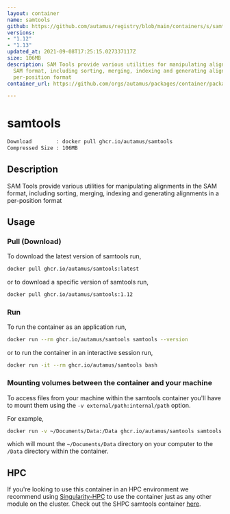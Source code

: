 ```yaml
---
layout: container
name: samtools
github: https://github.com/autamus/registry/blob/main/containers/s/samtools/spack.yaml
versions:
- "1.12"
- "1.13"
updated_at: 2021-09-08T17:25:15.027337117Z
size: 106MB
description: SAM Tools provide various utilities for manipulating alignments in the
  SAM format, including sorting, merging, indexing and generating alignments in a
  per-position format
container_url: https://github.com/orgs/autamus/packages/container/package/samtools

---
```

# samtools
```bash 
Download        : docker pull ghcr.io/autamus/samtools
Compressed Size : 106MB
```

## Description
SAM Tools provide various utilities for manipulating alignments in the SAM format, including sorting, merging, indexing and generating alignments in a per-position format

## Usage
### Pull (Download)
To download the latest version of samtools run,

```bash
docker pull ghcr.io/autamus/samtools:latest
```

or to download a specific version of samtools run,

```bash
docker pull ghcr.io/autamus/samtools:1.12
```
### Run
To run the container as an application run,
```bash
docker run --rm ghcr.io/autamus/samtools samtools --version
```

or to run the container in an interactive session run,
```bash
docker run -it --rm ghcr.io/autamus/samtools bash
```

### Mounting volumes between the container and your machine
To access files from your machine within the samtools container you'll have to mount them using the `-v external/path:internal/path` option.

For example,
```bash
docker run -v ~/Documents/Data:/Data ghcr.io/autamus/samtools samtools /Data/myData.csv
```
which will mount the `~/Documents/Data` directory on your computer to the `/Data` directory within the container.

## HPC
If you're looking to use this container in an HPC environment we recommend using [Singularity-HPC](https://singularity-hpc.readthedocs.io) to use the container just as any other module on the cluster. Check out the SHPC samtools container [here](https://singularityhub.github.io/singularity-hpc/r/ghcr.io-autamus-samtools/).